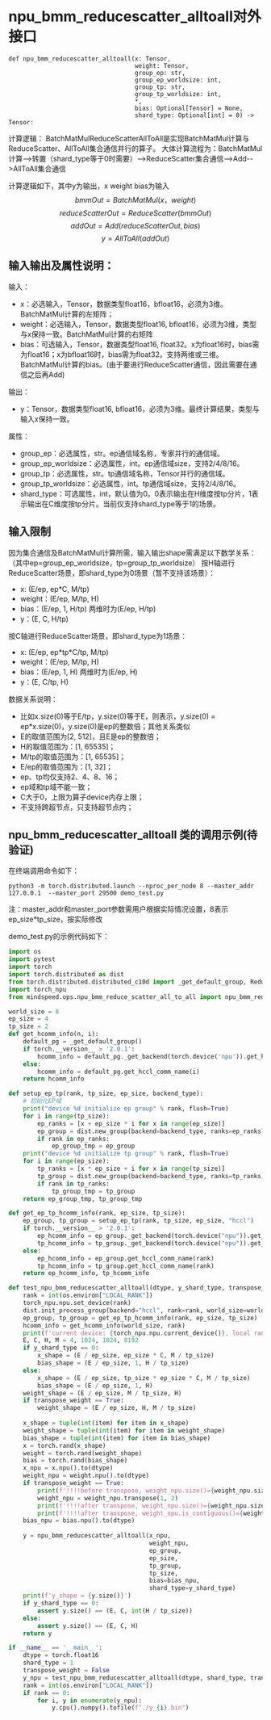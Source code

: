 # npu_bmm_reducescatter_alltoall对外接口
```
def npu_bmm_reducescatter_alltoall(x: Tensor,
                                   weight: Tensor,
                                   group_ep: str,
                                   group_ep_worldsize: int,
                                   group_tp: str,
                                   group_tp_worldsize: int,
                                   *,
                                   bias: Optional[Tensor] = None,
                                   shard_type: Optional[int] = 0) -> Tensor:
```

计算逻辑：
BatchMatMulReduceScatterAllToAll是实现BatchMatMul计算与ReduceScatter、AllToAll集合通信并行的算子。
大体计算流程为：BatchMatMul计算-->转置（shard_type等于0时需要）-->ReduceScatter集合通信-->Add-->AllToAll集合通信

计算逻辑如下，其中y为输出，x weight bias为输入
$$
 bmmOut = BatchMatMul(x，weight)
$$
$$
 reduceScatterOut = ReduceScatter(bmmOut)
$$
$$
 addOut = Add(reduceScatterOut, bias)
$$
$$
 y = AllToAll(addOut)
$$

## 输入输出及属性说明：
输入：
- x：必选输入，Tensor，数据类型float16，bfloat16，必须为3维。BatchMatMul计算的左矩阵；
- weight：必选输入，Tensor，数据类型float16, bfloat16，必须为3维，类型与x保持一致。BatchMatMul计算的右矩阵
- bias：可选输入，Tensor，数据类型float16, float32。x为float16时，bias需为float16；x为bfloat16时，bias需为float32。支持两维或三维。BatchMatMul计算的bias。(由于要进行ReduceScatter通信，因此需要在通信之后再Add)

输出：
- y：Tensor，数据类型float16, bfloat16，必须为3维。最终计算结果，类型与输入x保持一致。

属性：
- group_ep：必选属性，str。ep通信域名称，专家并行的通信域。
- group_ep_worldsize：必选属性，int。ep通信域size，支持2/4/8/16。
- group_tp：必选属性，str。tp通信域名称，Tensor并行的通信域。
- group_tp_worldsize：必选属性，int。tp通信域size，支持2/4/8/16。
- shard_type：可选属性，int，默认值为0。0表示输出在H维度按tp分片，1表示输出在C维度按tp分片。当前仅支持shard_type等于1的场景。


## 输入限制
因为集合通信及BatchMatMul计算所需，输入输出shape需满足以下数学关系：（其中ep=group_ep_worldsize，tp=group_tp_worldsize）
按H轴进行ReduceScatter场景，即shard_type为0场景（暂不支持该场景）：
- x: (E/ep, ep\*C, M/tp) 
- weight：(E/ep, M/tp, H)
- bias：(E/ep, 1, H/tp)  两维时为(E/ep, H/tp)
- y：(E, C, H/tp)

按C轴进行ReduceScatter场景，即shard_type为1场景：
- x: (E/ep, ep\*tp\*C/tp, M/tp) 
- weight：(E/ep, M/tp, H)
- bias：(E/ep, 1, H)    两维时为(E/ep, H)
- y：(E, C/tp, H)

数据关系说明：
- 比如x.size(0)等于E/tp，y.size(0)等于E，则表示，y.size(0) = ep\*x.size(0)，y.size(0)是ep的整数倍；其他关系类似
- E的取值范围为[2, 512]，且E是ep的整数倍；
- H的取值范围为：[1, 65535]；
- M/tp的取值范围为：[1, 65535]；
- E/ep的取值范围为：[1, 32]；
- ep、tp均仅支持2、4、8、16；
- ep域和tp域不能一致；
- C大于0，上限为算子device内存上限；
- 不支持跨超节点，只支持超节点内；

## npu_bmm_reducescatter_alltoall 类的调用示例(待验证)
在终端调用命令如下：
```
python3 -m torch.distributed.launch --nproc_per_node 8 --master_addr 127.0.0.1  --master_port 29500 demo_test.py
```
注：master_addr和master_port参数需用户根据实际情况设置，8表示ep_size*tp_size，按实际修改 

demo_test.py的示例代码如下：
```python
import os
import pytest
import torch
import torch.distributed as dist
from torch.distributed.distributed_c10d import _get_default_group, ReduceOp
import torch_npu
from mindspeed.ops.npu_bmm_reduce_scatter_all_to_all import npu_bmm_reducescatter_alltoall

world_size = 8
ep_size = 4
tp_size = 2
def get_hcomm_info(n, i):
    default_pg = _get_default_group()
    if torch.__version__ > '2.0.1':
        hcomm_info = default_pg._get_backend(torch.device('npu')).get_hccl_comm_name(i)
    else:
        hcomm_info = default_pg.get_hccl_comm_name(i)
    return hcomm_info

def setup_ep_tp(rank, tp_size, ep_size, backend_type):
    # 初始化EP域
    print("device %d initialize ep group" % rank, flush=True)
    for i in range(tp_size):
        ep_ranks = [x + ep_size * i for x in range(ep_size)]
        ep_group = dist.new_group(backend=backend_type, ranks=ep_ranks)
        if rank in ep_ranks:
            ep_group_tmp = ep_group
    print("device %d initialize tp group" % rank, flush=True)
    for i in range(ep_size):
        tp_ranks = [x * ep_size + i for x in range(tp_size)]
        tp_group = dist.new_group(backend=backend_type, ranks=tp_ranks)
        if rank in tp_ranks:
            tp_group_tmp = tp_group
    return ep_group_tmp, tp_group_tmp

def get_ep_tp_hcomm_info(rank, ep_size, tp_size):
    ep_group, tp_group = setup_ep_tp(rank, tp_size, ep_size, "hccl")
    if torch.__version__ > '2.0.1':
        ep_hcomm_info = ep_group._get_backend(torch.device("npu")).get_hccl_comm_name(rank)
        tp_hcomm_info = tp_group._get_backend(torch.device("npu")).get_hccl_comm_name(rank)
    else:
        ep_hcomm_info = ep_group.get_hccl_comm_name(rank)
        tp_hcomm_info = tp_group.get_hccl_comm_name(rank)
    return ep_hcomm_info, tp_hcomm_info

def test_npu_bmm_reducescatter_alltoall(dtype, y_shard_type, transpose_weight):
    rank = int(os.environ["LOCAL_RANK"])
    torch_npu.npu.set_device(rank)
    dist.init_process_group(backend="hccl", rank=rank, world_size=world_size)
    ep_group, tp_group = get_ep_tp_hcomm_info(rank, ep_size, tp_size)
    hcomm_info = get_hcomm_info(world_size, rank)
    print(f'current device: {torch_npu.npu.current_device()}, local rank = {rank}, hcomm_info = {ep_group}, {tp_group}')
    E, C, H, M = 4, 1024, 1024, 8192
    if y_shard_type == 0:
        x_shape = (E / ep_size, ep_size * C, M / tp_size)
        bias_shape = (E / ep_size, 1, H / tp_size)
    else:
        x_shape = (E / ep_size, tp_size * ep_size * C, M / tp_size)
        bias_shape = (E / ep_size, 1, H)
    weight_shape = (E / ep_size, M / tp_size, H)
    if transpose_weight == True:
        weight_shape = (E / ep_size, H, M / tp_size)
    
    x_shape = tuple(int(item) for item in x_shape)
    weight_shape = tuple(int(item) for item in weight_shape)
    bias_shape = tuple(int(item) for item in bias_shape)
    x = torch.rand(x_shape)
    weight = torch.rand(weight_shape)
    bias = torch.rand(bias_shape)
    x_npu = x.npu().to(dtype)
    weight_npu = weight.npu().to(dtype)
    if transpose_weight == True:
        print(f'!!!!before transpose, weight_npu.size()={weight_npu.size()}')
        weight_npu = weight_npu.transpose(1, 2)
        print(f'!!!!after transpose, weight_npu.size()={weight_npu.size()}')
        print(f'!!!!after transpose, weight_npu.is_contiguous()={weight_npu.is_contiguous()}')
    bias_npu = bias.npu().to(dtype)
    
    y = npu_bmm_reducescatter_alltoall(x_npu,
                                       weight_npu,
                                       ep_group,
                                       ep_size,
                                       tp_group,
                                       tp_size,
                                       bias=bias_npu,
                                       shard_type=y_shard_type)
    print(f'y_shape = {y.size()}')
    if y_shard_type == 0:
        assert y.size() == (E, C, int(H / tp_size))
    else:
        assert y.size() == (E, C, H)
    return y

if __name__ == '__main__':
    dtype = torch.float16
    shard_type = 1
    transpose_weight = False
    y_npu = test_npu_bmm_reducescatter_alltoall(dtype, shard_type, transpose_weight)
    rank = int(os.environ["LOCAL_RANK"])
    if rank == 0:
        for i, y in enumerate(y_npu):
            y.cpu().numpy().tofile(f"./y_{i}.bin")

```
